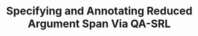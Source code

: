 ---
title: Specifying and Annotating Reduced Argument Span Via QA-SRL
authors: Gabriel Stanovsky, Ido Dagan 
venue: ACL 2016
base: acl16b
pdf: paper.pdf
pdf-ext: NONE
bib: bib.txt
bib-ext: NONE
code: NONE
layout: post
---